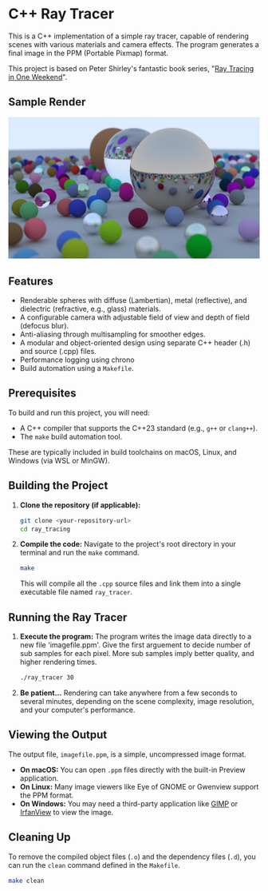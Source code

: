 # C++ Ray Tracer

This is a C++ implementation of a simple ray tracer, capable of rendering scenes with various materials and camera effects. The program generates a final image in the PPM (Portable Pixmap) format.

This project is based on Peter Shirley's fantastic book series, "[Ray Tracing in One Weekend](https://raytracing.github.io/)".

## Sample Render

![Sample Render](image.png)

## Features

-   Renderable spheres with diffuse (Lambertian), metal (reflective), and dielectric (refractive, e.g., glass) materials.
-   A configurable camera with adjustable field of view and depth of field (defocus blur).
-   Anti-aliasing through multisampling for smoother edges.
-   A modular and object-oriented design using separate C++ header (.h) and source (.cpp) files.
-   Performance logging using chrono
-   Build automation using a `Makefile`.

## Prerequisites

To build and run this project, you will need:
-   A C++ compiler that supports the C++23 standard (e.g., `g++` or `clang++`).
-   The `make` build automation tool.

These are typically included in build toolchains on macOS, Linux, and Windows (via WSL or MinGW).

## Building the Project

1.  **Clone the repository (if applicable):**
    ```bash
    git clone <your-repository-url>
    cd ray_tracing
    ```

2.  **Compile the code:**
    Navigate to the project's root directory in your terminal and run the `make` command.
    ```bash
    make
    ```
    This will compile all the `.cpp` source files and link them into a single executable file named `ray_tracer`.

## Running the Ray Tracer

1.  **Execute the program:**
    The program writes the image data directly to a new file 'imagefile.ppm'. Give the first arguement to decide number of sub samples for each pixel. More sub samples imply better quality, and higher rendering times.

    ```bash
    ./ray_tracer 30
    ```

2.  **Be patient...**
    Rendering can take anywhere from a few seconds to several minutes, depending on the scene complexity, image resolution, and your computer's performance.

## Viewing the Output

The output file, `imagefile.ppm`, is a simple, uncompressed image format.
-   **On macOS:** You can open `.ppm` files directly with the built-in Preview application.
-   **On Linux:** Many image viewers like Eye of GNOME or Gwenview support the PPM format.
-   **On Windows:** You may need a third-party application like [GIMP](https://www.gimp.org/) or [IrfanView](https://www.irfanview.com/) to view the image.

## Cleaning Up

To remove the compiled object files (`.o`) and the dependency files (`.d`), you can run the `clean` command defined in the `Makefile`.

```bash
make clean